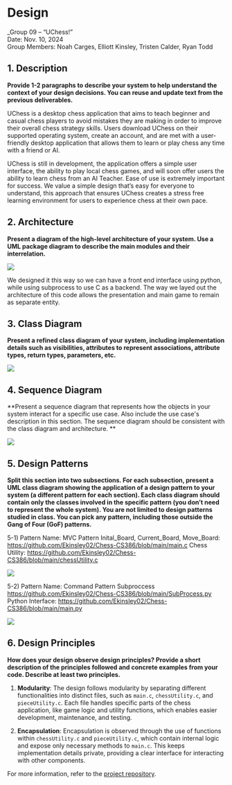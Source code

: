 # Design

_Group 09 – “UChess!”\
Date: Nov. 10, 2024\
Group Members: Noah Carges, Elliott Kinsley, Tristen Calder, Ryan Todd

## 1. Description

**Provide 1-2 paragraphs to describe your system to help understand the context of your design decisions. You can reuse and update text from the previous deliverables.**

UChess is a desktop chess application that aims to teach beginner and casual chess players to avoid mistakes they are making in order to improve their overall chess strategy skills. Users download UChess on their supported operating system, create an account, and are met with a user-friendly desktop application that allows them to learn or play chess any time with a friend or AI.

UChess is still in development, the application offers a simple user interface, the ability to play local chess games, and will soon offer users the ability to learn chess from an AI Teacher. Ease of use is extremely important for success. We value a simple design that’s easy for everyone to understand, this approach that ensures UChess creates a stress free learning environment for users to experience chess at their own pace.

## 2. Architecture
**Present a diagram of the high-level architecture of your system. Use a UML package diagram to describe the main modules and their interrelation.**

**![](https://cdn.discordapp.com/attachments/1278784448514625651/1305295683531702392/image.png?ex=673282d6&is=67313156&hm=b23e990d09d67ce1f2afcd25f11614865e5dcbac21519cd722608a134c6f2d5d&)**

We designed it this way so we can have a front end interface using python, while using subprocess to use C as a backend. The way we layed out the architecture of this code allows the presentation and main game to remain as separate entity.

## 3. Class Diagram

**Present a refined class diagram of your system, including implementation details such as visibilities, attributes to represent associations, attribute types, return types, parameters, etc.**

**![](https://cdn.discordapp.com/attachments/1278784448514625651/1305295592276230264/image.png?ex=673282c0&is=67313140&hm=db596b80371de1171796106fc83657b6525d073a788467aae65e48ebf5922cf0&)**


## 4. Sequence Diagram

**Present a sequence diagram that represents how the objects in your system interact for a specific use case. Also include the use case's description in this section. The sequence diagram should be consistent with the class diagram and architecture. **

**![](https://cdn.discordapp.com/attachments/1278784448514625651/1305295683267596348/Screenshot_2024-11-10_142707.png?ex=673282d6&is=67313156&hm=c4c02c485dcc7bc48a2f6aa0077806070cee345b6ef4313a9d48a45d0ea24231&)**

## 5. Design Patterns

**Split this section into two subsections. For each subsection, present a UML class diagram showing the application of a design pattern to your system (a different pattern for each section). Each class diagram should contain only the classes involved in the specific pattern (you don’t need to represent the whole system). You are not limited to design patterns studied in class. You can pick any pattern, including those outside the Gang of Four (GoF) patterns.**

5-1) Pattern Name: MVC Pattern
Inital_Board, Current_Board, Move_Board: https://github.com/Ekinsley02/Chess-CS386/blob/main/main.c
Chess Utility: https://github.com/Ekinsley02/Chess-CS386/blob/main/chessUtility.c

**![](https://cdn.discordapp.com/attachments/1278784448514625651/1305295259659403304/Blank_diagram_-_Page_1.png?ex=67328271&is=673130f1&hm=9c65d7dbc711cb1b7b9b219ad19399ff961622ac4d5bde5243142b6b59893e13&)**

5-2) Pattern Name: Command Pattern
Subproccess https://github.com/Ekinsley02/Chess-CS386/blob/main/SubProcess.py
Python Interface: https://github.com/Ekinsley02/Chess-CS386/blob/main/main.py

**![](https://cdn.discordapp.com/attachments/1278784448514625651/1305296033940766801/Blank_diagram_-_Page_1_1.png?ex=67328329&is=673131a9&hm=0448f2c2a91952ecb8eaea86447863ab9be6083fca240aa73777c2453a6f2535&)**

## 6. Design Principles

**How does your design observe design principles? Provide a short description of the principles followed and concrete examples from your code. Describe at least two principles.**

1. **Modularity**: The design follows modularity by separating different functionalities into distinct files, such as `main.c`, `chessUtility.c`, and `pieceUtility.c`. Each file handles specific parts of the chess application, like game logic and utility functions, which enables easier development, maintenance, and testing.

2. **Encapsulation**: Encapsulation is observed through the use of functions within `chessUtility.c` and `pieceUtility.c`, which contain internal logic and expose only necessary methods to `main.c`. This keeps implementation details private, providing a clear interface for interacting with other components.

For more information, refer to the [project repository](https://github.com/Ekinsley02/Chess-CS386).


